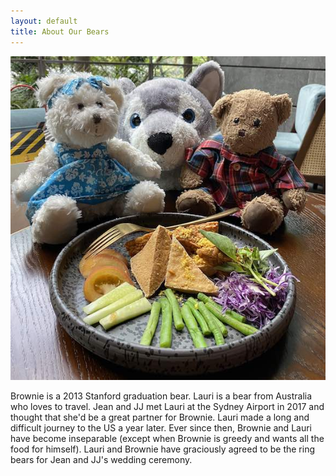 ```yaml
---
layout: default
title: About Our Bears
---
```


![Lauri and Brownie](images/bears_eating.jpg)

Brownie is a 2013 Stanford graduation bear. Lauri is a bear from Australia who loves to travel.
Jean and JJ met Lauri at the Sydney Airport in 2017 and thought that she'd be a great partner for Brownie.
Lauri made a long and difficult journey to the US a year later.
Ever since then, Brownie and Lauri have become inseparable (except when Brownie is greedy and wants all the food for himself).
Lauri and Brownie have graciously agreed to be the ring bears for Jean and JJ's wedding ceremony.
